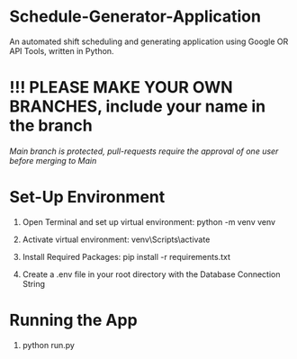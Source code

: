 # Schedule-Generator-Application
An automated shift scheduling and generating application using Google OR API Tools, written in Python. 

# !!! PLEASE MAKE YOUR OWN BRANCHES, include your name in the branch

###### Main branch is protected, pull-requests require the approval of one user before merging to Main ######

# Set-Up Environment
1. Open Terminal and set up virtual environment:
python -m venv venv

2. Activate virtual environment:
venv\Scripts\activate

3. Install Required Packages:
pip install -r requirements.txt

4. Create a .env file in your root directory with the Database Connection String


# Running the App
1. python run.py